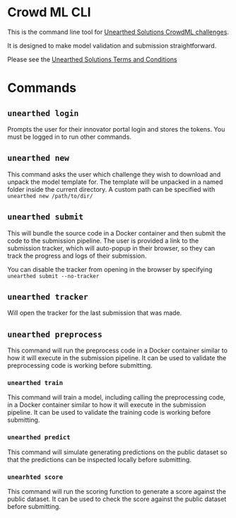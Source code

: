 # Crowd ML CLI

This is the command line tool for [Unearthed Solutions CrowdML challenges](https://unearthed.solutions/).

It is designed to make model validation and submission straightforward.

Please see the [Unearthed Solutions Terms and Conditions](https://unearthed.solutions/u/terms)

# Commands

## `unearthed login`

Prompts the user for their innovator portal login and stores the tokens. You must be logged in to run other commands.

## `unearthed new`

This command asks the user which challenge they wish to download and unpack the model template for. The template will be unpacked in a named folder inside the current directory. A custom path can be specified with `unearthed new /path/to/dir/`

## `unearthed submit`

This will bundle the source code in a Docker container and then submit the code to the submission pipeline. The user is provided a link to the submission tracker, which will auto-popup in their browser, so they can track the progress and logs of their submission.

You can disable the tracker from opening in the browser by specifying `unearthed submit --no-tracker`

## `unearthed tracker`

Will open the tracker for the last submission that was made.

## `unearthed preprocess`

This command will run the preprocess code in a Docker container similar to how it will execute in the submission pipeline. It can be used to validate the preprocessing code is working before submitting.

### `unearthed train`

This command will train a model, including calling the preprocessing code, in a Docker container similar to how it will execute in the submission pipeline. It can be used to validate the training code is working before submitting.

### `unearthed predict`

This command will simulate generating predictions on the public dataset so that the predictions can be inspected locally before submitting.

### `unearhted score`

This command will run the scoring function to generate a score against the public dataset. It can be used to check the score against the public dataset before submitting.
